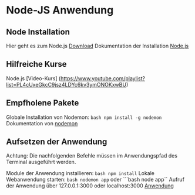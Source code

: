 # Node-JS Anwendung

## Node Installation
Hier geht es zum Node.js [Download](https://www.google.com)
Dokumentation  der Installation [Node.js](https://www.google.com)

## Hilfreiche Kurse
Node.js [Video-Kurs] (https://www.youtube.com/playlist?list=PL4cUxeGkcC9jsz4LDYc6kv3ymONOKxwBU)

## Empfholene Pakete
Globale Installation von Nodemon: ```bash npm install -g nodemon```
Dokumentation  von [nodemon](https://www.npmjs.com/package/nodemon)

## Aufsetzen der Anwendung
Achtung: Die nachfolgenden Befehle müssen im Anwendungspfad des Terminal ausgeführt werden.

Module der Anwendung installieren: ```bash npm install```
Lokale Webanwendung starten: ```bash nodemon app``` oder ```bash node app`` 
Aufruf der Anwendung über 127.0.0.1:3000 oder localhost:3000 [Anwendung](127.0.0.1:3000)